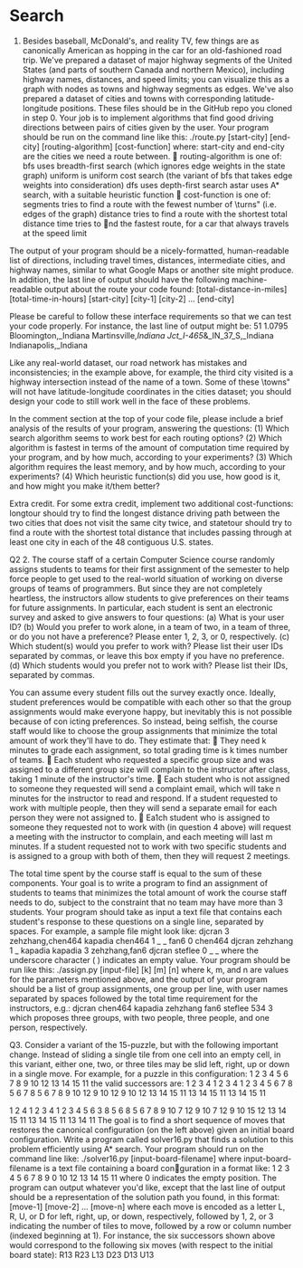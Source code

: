 # Search
1. Besides baseball, McDonald's, and reality TV, few things are as canonically American as hopping in the
car for an old-fashioned road trip. We've prepared a dataset of major highway segments of the United
States (and parts of southern Canada and northern Mexico), including highway names, distances, and
speed limits; you can visualize this as a graph with nodes as towns and highway segments as edges.
We've also prepared a dataset of cities and towns with corresponding latitude-longitude positions.
These files should be in the GitHub repo you cloned in step 0. Your job is to implement algorithms
that find good driving directions between pairs of cities given by the user. Your program should be
run on the command line like this:
./route.py [start-city] [end-city] [routing-algorithm] [cost-function]
where:
  start-city and end-city are the cities we need a route between.
   routing-algorithm is one of:
     bfs uses breadth-first search (which ignores edge weights in the state graph)
     uniform is uniform cost search (the variant of bfs that takes edge weights into consideration)
     dfs uses depth-first search
     astar uses A* search, with a suitable heuristic function
 cost-function is one of:
   segments tries to find a route with the fewest number of \turns" (i.e. edges of the graph)
   distance tries to find a route with the shortest total distance
   time tries to nd the fastest route, for a car that always travels at the speed limit

The output of your program should be a nicely-formatted, human-readable list of directions, including
travel times, distances, intermediate cities, and highway names, similar to what Google Maps or another
site might produce. In addition, the last line of output should have the following machine-readable
output about the route your code found:
[total-distance-in-miles] [total-time-in-hours] [start-city] [city-1] [city-2] ... [end-city]

Please be careful to follow these interface requirements so that we can test your code properly. For
instance, the last line of output might be:
  51 1.0795 Bloomington,_Indiana Martinsville,_Indiana Jct_I-465_&_IN_37_S,_Indiana Indianapolis,_Indiana

Like any real-world dataset, our road network has mistakes and inconsistencies; in the example above,
for example, the third city visited is a highway intersection instead of the name of a town. Some of
these \towns" will not have latitude-longitude coordinates in the cities dataset; you should design your
code to still work well in the face of these problems.

In the comment section at the top of your code file, please include a brief analysis of the results of your
program, answering the questions: (1) Which search algorithm seems to work best for each routing
options? (2) Which algorithm is fastest in terms of the amount of computation time required by your
program, and by how much, according to your experiments? (3) Which algorithm requires the least
memory, and by how much, according to your experiments? (4) Which heuristic function(s) did you
use, how good is it, and how might you make it/them better?

Extra credit. For some extra credit, implement two additional cost-functions: longtour should try to
find the longest distance driving path between the two cities that does not visit the same city twice,
and statetour should try to find a route with the shortest total distance that includes passing through
at least one city in each of the 48 contiguous U.S. states.


Q2
2. The course staff of a certain Computer Science course randomly assigns students to teams for their first
assignment of the semester to help force people to get used to the real-world situation of working on
diverse groups of teams of programmers. But since they are not completely heartless, the instructors
allow students to give preferences on their teams for future assignments. In particular, each student is
sent an electronic survey and asked to give answers to four questions:
  (a) What is your user ID?
  (b) Would you prefer to work alone, in a team of two, in a team of three, or do you not have a
    preference? Please enter 1, 2, 3, or 0, respectively.
  (c) Which student(s) would you prefer to work with? Please list their user IDs separated by commas,
    or leave this box empty if you have no preference.
  (d) Which students would you prefer not to work with? Please list their IDs, separated by commas.

You can assume every student fills out the survey exactly once. Ideally, student preferences would be
compatible with each other so that the group assignments would make everyone happy, but inevitably
this is not possible because of con
icting preferences. So instead, being selfish, the course staff would
like to choose the group assignments that minimize the total amount of work they'll have to do. They
estimate that:
   They need k minutes to grade each assignment, so total grading time is k times number of teams.
   Each student who requested a specific group size and was assigned to a different group size will
    complain to the instructor after class, taking 1 minute of the instructor's time.
   Each student who is not assigned to someone they requested will send a complaint email, which
  will take n minutes for the instructor to read and respond. If a student requested to work with
  multiple people, then they will send a separate email for each person they were not assigned to.
   Ea1ch student who is assigned to someone they requested not to work with (in question 4 above)
  will request a meeting with the instructor to complain, and each meeting will last m minutes. If
  a student requested not to work with two specific students and is assigned to a group with both
  of them, then they will request 2 meetings.
 
 The total time spent by the course staff is equal to the sum of these components. Your goal is to write
a program to find an assignment of students to teams that minimizes the total amount of work the
course staff needs to do, subject to the constraint that no team may have more than 3 students. Your
program should take as input a text file that contains each student's response to these questions on a
single line, separated by spaces. For example, a sample file might look like:
djcran 3 zehzhang,chen464 kapadia
 chen464 1 _ _
fan6 0 chen464 djcran
zehzhang 1 _ kapadia
kapadia 3 zehzhang,fan6 djcran
steflee 0 _ _
where the underscore character ( ) indicates an empty value. Your program should be run like this:
./assign.py [input-file] [k] [m] [n]
where k, m, and n are values for the parameters mentioned above, and the output of your program
should be a list of group assignments, one group per line, with user names separated by spaces followed
by the total time requirement for the instructors, e.g.:
djcran chen464
kapadia zehzhang fan6
steflee
534
3
which proposes three groups, with two people, three people, and one person, respectively.


Q3. Consider a variant of the 15-puzzle, but with the following important change. Instead of sliding a
single tile from one cell into an empty cell, in this variant, either one, two, or three tiles may be slid
left, right, up or down in a single move. For example, for a puzzle in this configuration:
1 2 3 4
5 6 7 8
9 10 12
13 14 15 11
the valid successors are:
1   2   3  4       1  2   3   4       1   2   3   4
5   6   7   8      5  6   7   8       5   6   7   8
9       10  12        9   10  12      9   10  12
13  14  15  11     13 14  15  11      13  14  15  11

1   2       4     1   2   3   4     1   2   3   4
5   6   3   8     5   6       8     5   6   7   8
9   10  7   12    9   10  7   12    9   10  15  12
13  14  15  11    13  14  15  11    13  14      11
The goal is to find a short sequence of moves that restores the canonical configuration (on the left
above) given an initial board configuration. Write a program called solver16.py that finds a solution
to this problem efficiently using A* search. Your program should run on the command line like:
./solver16.py [input-board-filename]
where input-board-filename is a text file containing a board conguration in a format like:
1 2 3 4
5 6 7 8
9 0 10 12
13 14 15 11
where 0 indicates the empty position. The program can output whatever you'd like, except that the
last line of output should be a representation of the solution path you found, in this format:
[move-1] [move-2] ... [move-n]
where each move is encoded as a letter L, R, U, or D for left, right, up, or down, respectively, followed
by 1, 2, or 3 indicating the number of tiles to move, followed by a row or column number (indexed
beginning at 1). For instance, the six successors shown above would correspond to the following six
moves (with respect to the initial board state):
R13 R23 L13 D23 D13 U13
